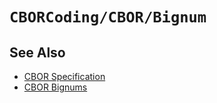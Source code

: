 # ``CBORCoding/CBOR/Bignum``

## See Also

- [CBOR Specification](https://datatracker.ietf.org/doc/html/rfc8949)
- [CBOR Bignums](https://datatracker.ietf.org/doc/html/rfc8949#section-3.4.3)

